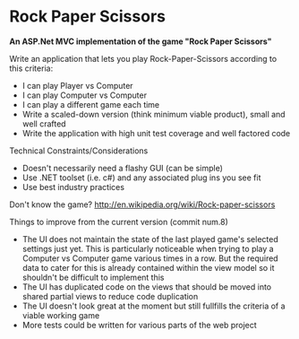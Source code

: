 # Rock Paper Scissors

__An ASP.Net MVC implementation of the game "Rock Paper Scissors"__ 

Write an application that lets you play Rock-Paper-Scissors according to this criteria:

* I can play Player vs Computer 
* I can play Computer vs Computer
* I can play a different game each time
* Write a scaled-down version (think minimum viable product), small and well crafted
* Write the application with high unit test coverage and well factored code

Technical Constraints/Considerations
                                                  
* Doesn't necessarily need a flashy GUI (can be simple)                                
* Use .NET toolset (i.e. c#) and any associated plug ins you see fit 			   
* Use best industry practices

Don't know the game? http://en.wikipedia.org/wiki/Rock-paper-scissors

Things to improve from the current version (commit num.8)
                                                  
* The UI does not maintain the state of the last played game's selected settings just yet. This is particularly noticeable when trying to play a Computer vs Computer game various times in a row. But the required data to cater for this is already contained within the view model so it shouldn't be difficult to implement this         
* The UI has duplicated code on the views that should be moved into shared partial views to reduce code duplication 			   
* The UI doesn't look great at the moment but still fullfills the criteria of a viable working game
* More tests could be written for various parts of the web project

